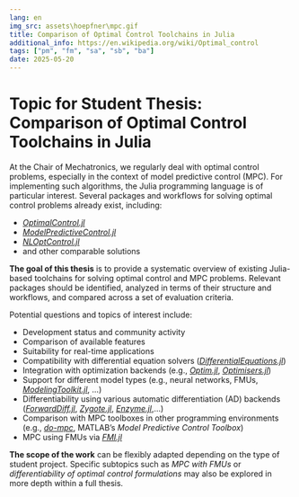 ```yaml
---
lang: en
img_src: assets\hoepfner\mpc.gif
title: Comparison of Optimal Control Toolchains in Julia
additional_info: https://en.wikipedia.org/wiki/Optimal_control
tags: ["pm", "fm", "sa", "sb", "ba"]
date: 2025-05-20
---
```

# Topic for Student Thesis: Comparison of Optimal Control Toolchains in Julia

At the Chair of Mechatronics, we regularly deal with optimal control problems, especially in the context of model predictive control (MPC). For implementing such algorithms, the Julia programming language is of particular interest. Several packages and workflows for solving optimal control problems already exist, including:

- [*OptimalControl.jl*](https://github.com/control-toolbox/OptimalControl.jl)  
- [*ModelPredictiveControl.jl*](https://github.com/JuliaControl/ModelPredictiveControl.jl)  
- [*NLOptControl.jl*](https://github.com/JuliaMPC/NLOptControl.jl)  
- and other comparable solutions

**The goal of this thesis** is to provide a systematic overview of existing Julia-based toolchains for solving optimal control and MPC problems. Relevant packages should be identified, analyzed in terms of their structure and workflows, and compared across a set of evaluation criteria.

Potential questions and topics of interest include:

- Development status and community activity  
- Comparison of available features  
- Suitability for real-time applications  
- Compatibility with differential equation solvers ([*DifferentialEquations.jl*](https://github.com/SciML/DifferentialEquations.jl))  
- Integration with optimization backends (e.g., [*Optim.jl*](https://github.com/JuliaNLSolvers/Optim.jl), [*Optimisers.jl*](https://github.com/FluxML/Optimisers.jl))  
- Support for different model types (e.g., neural networks, FMUs, [*ModelingToolkit.jl*](https://github.com/SciML/ModelingToolkit.jl), ...)  
- Differentiability using various automatic differentiation (AD) backends ([*ForwardDiff.jl*](https://github.com/JuliaDiff/ForwardDiff.jl), [*Zygote.jl*](https://github.com/FluxML/Zygote.jl), [*Enzyme.jl*](https://github.com/EnzymeAD/Enzyme.jl),...)  
- Comparison with MPC toolboxes in other programming environments (e.g., [*do-mpc*](https://www.do-mpc.com/), MATLAB’s *Model Predictive Control Toolbox*)  
- MPC using FMUs via [*FMI.jl*](https://github.com/ThummeTo/FMI.jl)

**The scope of the work** can be flexibly adapted depending on the type of student project. Specific subtopics such as *MPC with FMUs* or *differentiability of optimal control formulations* may also be explored in more depth within a full thesis.
